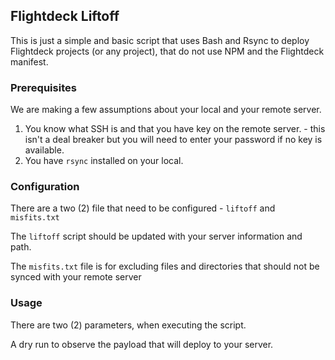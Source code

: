 ## Flightdeck Liftoff

This is just a simple and basic script that uses Bash and Rsync to deploy Flightdeck projects (or any project), that do not use NPM and the Flightdeck manifest.

### Prerequisites

We are making a few assumptions about your local and your remote server.

1. You know what SSH is and that you have key on the remote server. - this isn't a deal breaker but you will need to enter your password if no key is available.
2. You have `rsync` installed on your local.


### Configuration

There are a two (2) file that need to be configured - `liftoff` and `misfits.txt`

The `liftoff` script should be updated with your server information and path.

The `misfits.txt` file is for excluding files and directories that should not be synced with your remote server



### Usage

There are two (2) parameters, when executing the script.

A dry run to observe the payload that will deploy to your server.
